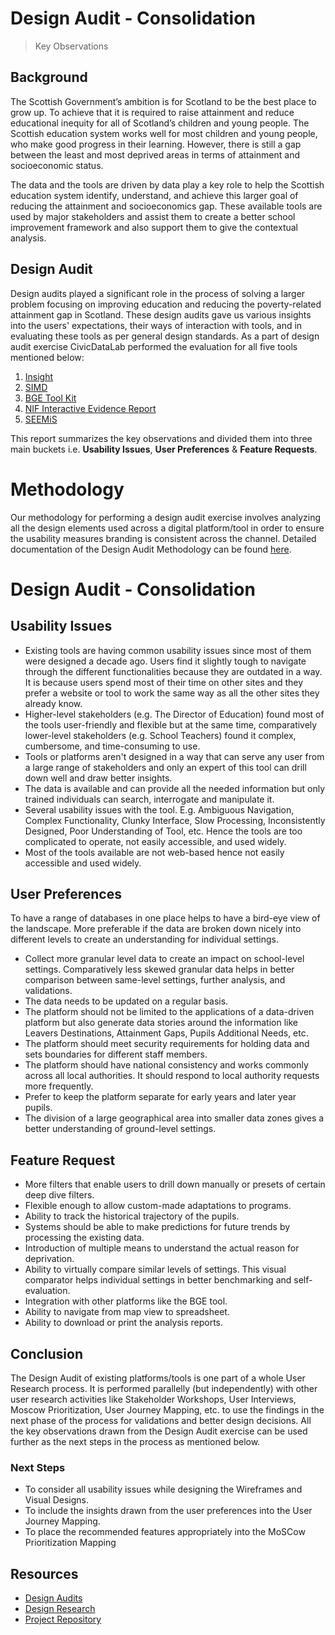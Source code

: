 
# Design Audit - Consolidation
> Key Observations


  

## Background

The Scottish Government’s ambition is for Scotland to be the best place to grow up. To achieve that it is required to raise attainment and reduce educational inequity for all of Scotland’s children and young people. The Scottish education system works well for most children and young people, who make good progress in their learning. However, there is still a gap between the least and most deprived areas in terms of attainment and socioeconomic status.

The data and the tools are driven by data play a key role to help the Scottish education system identify, understand, and achieve this larger goal of reducing the attainment and socioeconomics gap. These available tools are used by major stakeholders and assist them to create a better school improvement framework and also support them to give the contextual analysis.
  
## Design Audit

Design audits played a significant role in the process of solving a larger problem focusing on improving education and reducing the poverty-related attainment gap in Scotland. These design audits gave us various insights into the users' expectations, their ways of interaction with tools, and in evaluating these tools as per general design standards. As a part of design audit exercise CivicDataLab performed the evaluation for all five tools mentioned below:  

1.  [Insight](https://github.com/The-Data-for-Children-Collaborative/noral-design-research/blob/main/design-audit/001-Insight.md)
2.  [SIMD](https://github.com/The-Data-for-Children-Collaborative/noral-design-research/blob/main/design-audit/002-SIMD.md)
3.  [BGE Tool Kit](https://github.com/The-Data-for-Children-Collaborative/noral-design-research/blob/main/design-audit/003-BGE-Toolkit.md)
4.  [NIF Interactive Evidence Report](https://github.com/The-Data-for-Children-Collaborative/noral-design-research/blob/main/design-audit/004-NIF-Interactive-Evidence-Report.md)
5.  [SEEMiS](https://github.com/The-Data-for-Children-Collaborative/noral-design-research/blob/main/design-audit/005-SEEMiS.md)
 
This report summarizes the key observations and divided them into three main buckets i.e. **Usability Issues**, **User Preferences** & **Feature Requests**.

# Methodology

Our methodology for performing a design audit exercise involves analyzing all the design elements used across a digital platform/tool in order to ensure the usability measures branding is consistent across the channel. Detailed documentation of the Design Audit Methodology can be found [here](https://github.com/The-Data-for-Children-Collaborative/noral-design-research/blob/main/design-audit/000-methodology.md).

# Design Audit - Consolidation

## Usability Issues

-   Existing tools are having common usability issues since most of them were designed a decade ago. Users find it slightly tough to navigate through the different functionalities because they are outdated in a way. It is because users spend most of their time on other sites and they prefer a website or tool to work the same way as all the other sites they already know.
-   Higher-level stakeholders (e.g. The Director of Education) found most of the tools user-friendly and flexible but at the same time, comparatively lower-level stakeholders (e.g. School Teachers) found it complex, cumbersome, and time-consuming to use.
-   Tools or platforms aren't designed in a way that can serve any user from a large range of stakeholders and only an expert of this tool can drill down well and draw better insights.
-   The data is available and can provide all the needed information but only trained individuals can search, interrogate and manipulate it.
-   Several usability issues with the tool. E.g. Ambiguous Navigation, Complex Functionality, Clunky Interface, Slow Processing, Inconsistently Designed, Poor Understanding of Tool, etc. Hence the tools are too complicated to operate, not easily accessible, and used widely.    
-   Most of the tools available are not web-based hence not easily accessible and used widely.  

## User Preferences

To have a range of databases in one place helps to have a bird-eye view of the landscape. More preferable if the data are broken down nicely into different levels to create an understanding for individual settings.

-   Collect more granular level data to create an impact on school-level settings. Comparatively less skewed granular data helps in better comparison between same-level settings, further analysis, and validations.
-   The data needs to be updated on a regular basis.
-   The platform should not be limited to the applications of a data-driven platform but also generate data stories around the information like Leavers Destinations, Attainment Gaps, Pupils Additional Needs, etc.
-   The platform should meet security requirements for holding data and sets boundaries for different staff members.
-   The platform should have national consistency and works commonly across all local authorities. It should respond to local authority requests more frequently.
-   Prefer to keep the platform separate for early years and later year pupils.
-   The division of a large geographical area into smaller data zones gives a better understanding of ground-level settings.

## Feature Request

-   More filters that enable users to drill down manually or presets of certain deep dive filters.
-   Flexible enough to allow custom-made adaptations to programs.
-   Ability to track the historical trajectory of the pupils.
-   Systems should be able to make predictions for future trends by processing the existing data.
-   Introduction of multiple means to understand the actual reason for deprivation.
-   Ability to virtually compare similar levels of settings. This visual comparator helps individual settings in better benchmarking and self-evaluation.
-   Integration with other platforms like the BGE tool.
-   Ability to navigate from map view to spreadsheet.
-   Ability to download or print the analysis reports. 

## Conclusion

The Design Audit of existing platforms/tools is one part of a whole User Research process. It is performed parallelly (but independently) with other user research activities like Stakeholder Workshops, User Interviews, Moscow Prioritization, User Journey Mapping, etc. to use the findings in the next phase of the process for validations and better design decisions. All the key observations drawn from the Design Audit exercise can be used further as the next steps in the process as mentioned below.

### Next Steps

-   To consider all usability issues while designing the Wireframes and Visual Designs.
-   To include the insights drawn from the user preferences into the User Journey Mapping.
-   To place the recommended features appropriately into the MoSCow Prioritization Mapping
    
## Resources

-   [Design Audits](https://github.com/The-Data-for-Children-Collaborative/noral-design-research/tree/main/design-audit)
-   [Design Research](https://github.com/The-Data-for-Children-Collaborative/noral-design-research)
-   [Project Repository](https://github.com/The-Data-for-Children-Collaborative/noral-project)
